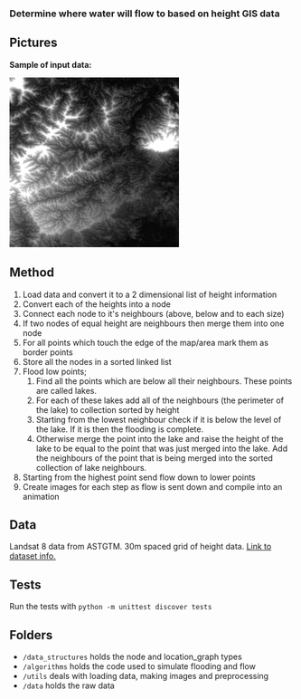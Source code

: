 ### Determine where water will flow to based on height GIS data

## Pictures

**Sample of input data:**

![Sample of input data](docs/sample.jpg)
 
## Method

1. Load data and convert it to a 2 dimensional list of height information
2. Convert each of the heights into a node
3. Connect each node to it's neighbours (above, below and to each size)
4. If two nodes of equal height are neighbours then merge them into one node
5. For all points which touch the edge of the map/area mark them as border points
6. Store all the nodes in a sorted linked list
7. Flood low points;
    1. Find all the points which are below all their neighbours. These points are called lakes.
    2. For each of these lakes add all of the neighbours (the perimeter of the lake) to collection sorted by height
    3. Starting from the lowest neighbour check if it is below the level of the lake. If it is then the flooding is complete.
    4. Otherwise merge the point into the lake and raise the height of the lake to be equal to the point that was just merged into the lake. Add the neighbours of the point that is being merged into the sorted collection of lake neighbours.
9. Starting from the highest point send flow down to lower points
10. Create images for each step as flow is sent down and compile into an animation

## Data

Landsat 8 data from ASTGTM. 30m spaced grid of height data. [Link to dataset info.](https://lpdaac.usgs.gov/dataset_discovery/aster/aster_products_table/astgtm)

<!--
# Instructions for running

TODO
 -->

## Tests

Run the tests with `python -m unittest discover tests`

## Folders

* `/data_structures` holds the node and location_graph types
* `/algorithms` holds the code used to simulate flooding and flow
* `/utils` deals with loading data, making images and preprocessing
* `/data` holds the raw data

